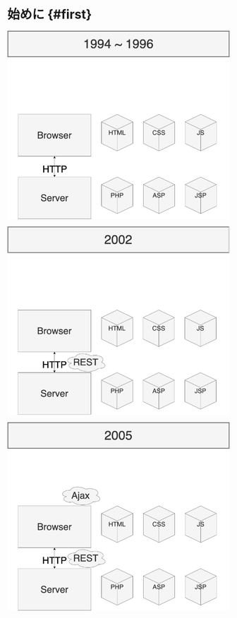 # 始めに {#first}

![01_history_of_web_standardization_1](../assets/images/drawio/01_history_of_web_standardization_1.png)

![01_history_of_web_standardization_2](../assets/images/drawio/01_history_of_web_standardization_2.png)

![01_history_of_web_standardization_3](../assets/images/drawio/01_history_of_web_standardization_3.png)